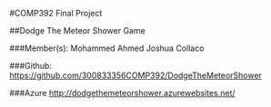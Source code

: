 #COMP392 Final Project

##Dodge The Meteor Shower Game

###Member(s):
Mohammed Ahmed
Joshua Collaco

###Github:
https://github.com/300833356COMP392/DodgeTheMeteorShower

###Azure
http://dodgethemeteorshower.azurewebsites.net/
